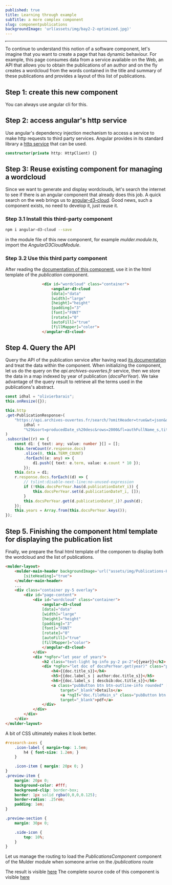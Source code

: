 ```yaml
---
published: true
title: Learning through example
subTitle: a more complex component
slug: componentpublications
backgroundImage: 'url(assets/img/bay2-2-optimized.jpg)'
---
```


<div style=" border:1px dotted black;" id="toc"></div>

To continue to understand this notion of a software component, let's imagine that you want to create a page that has dynamic behaviour. For example, this page consumes data from a service available on the Web, an API that allows you to obtain the publications of an author and on the fly creates a wordcloud from the words contained in the title and summary of these publications and provides a layout of this list of publications. 

## Step 1: create this new component

You can always use angular cli for this. 

## Step 2: access angular's http service

Use angular's dependency injection mechanism to access a service to make http requests to third party services. Angular provides in its standard library a [http service](https://angular.io/guide/http) that can be used.


```ts
constructor(private http: HttpClient) {}
```

## Step 3: Reuse existing component for managing a wordcloud

Since we want to generate and display wordclouds, let's search the internet to see if there is an angular component that already does this job. A quick search on the web brings us to [angular-d3-cloud](https://www.npmjs.com/package/angular-d3-cloud). Good news, such a component exists, no need to develop it, just reuse it. 

### Step 3.1 Install this third-party component

```bash
npm i angular-d3-cloud --save
```

in the module file of this new component, for example *mulder.module.ts*, import the *AngularD3CloudModule*. 

### Step 3.2 Use this third party component

After reading the [documentation of this component](https://github.com/maitrungduc1410/d3-cloud-angular), use it in the html template of the *publication* component. 

```html
                <div id="wordcloud" class="container">
                    <angular-d3-cloud
                    [data]="data"
                    [width]="large"
                    [height]="height"
                    [padding]="3"
                    [font]="FONT"
                    [rotate]="0"
                    [autoFill]="true"
                    [fillMapper]="color">
                </angular-d3-cloud>
```

## Step 4. Query the API

Query the API of the publication service after having read [its documentation](https://api.archives-ouvertes.fr/docs/search) and treat the data within the component. When initializing the component, let us do the query on the *api.archives-ouvertes.fr* service, then we store the data in a map indexed by year of publication (*docsPerYear*). We take advantage of the query result to retrieve all the terms used in the publications's abstract. 

```ts
const idhal = "olivierbarais";
this.onResize({});

this.http
.get<PublicationResponse>(
    "https://api.archives-ouvertes.fr/search/?omitHeader=true&wt=json&q=authIdHal_s%3A%28" +
        idhal +
        "%29&sort=producedDate_s%20desc&rows=2000&fl=authFullName_s,title_s,producedDateY_i,label_s,citationFull_s,keyword_s,producedDateY_i,linkExtUrl_s,fileMain_s,description_s,halId_id,language_s,publicationDateY_i,publicationDateY_s,uri_s"
)
.subscribe((r) => {
    const d1: { text: any; value: number }[] = [];
    this.termCount(r.response.docs)
        .slice(0, this.TERM_COUNT)
        .forEach((e: any) => {
            d1.push({ text: e.term, value: e.count * 10 });
        });
    this.data = d1;
    r.response.docs.forEach((d) => {
        // tslint:disable-next-line:no-unused-expression
        if (!this.docsPerYear.has(d.publicationDateY_i)) {
            this.docsPerYear.set(d.publicationDateY_i, []);
        }
        this.docsPerYear.get(d.publicationDateY_i)?.push(d);
    });
    this.years = Array.from(this.docsPerYear.keys());
});
```

## Step 5. Finishing the component html template for displaying the publication list

Finally, we prepare the final html template of the componen to display both the wordcloud and the list of publications.

```html
<mulder-layout>
    <mulder-main-header backgroundImage='url("assets/img/Publications-Header.jpg")' heading="Publications"
        [siteHeading]="true">
    </mulder-main-header>
    ...
    <div class="container py-5 overlay">
        <div id="page-content">
            <div id="wordcloud" class="container">
                <angular-d3-cloud
                [data]="data"
                [width]="large"
                [height]="height"
                [padding]="3"
                [font]="FONT"
                [rotate]="0"
                [autoFill]="true"
                [fillMapper]="color">
                </angular-d3-cloud>
            </div>
            <div *ngFor="let year of years">
                <h2 class="text-light bg-info py-2 px-2">{{year}}</h2>
                <div *ngFor="let doc of docsPerYear.get(year)" class="publication preview-item">
                    <h4>{{doc.title_s}}</h4>
                    <h5>{{doc.label_s | author:doc.title_s}}</h5>
                    <h6>{{doc.label_s | descbib:doc.title_s}}</h6>
                    <a class="pubButton btn btn-outline-info rounded" [href]="doc.uri_s"
                        target="_blank">Details</a>
                        <a *ngIf="doc.fileMain_s" class="pubButton btn btn-outline-info rounded" [href]="doc.fileMain_s"
                        target="_blank">pdf</a>
                </div>
            </div>
        </div>
    </div>
</mulder-layout>
```

A bit of CSS ultimately makes it look better. 

```css
#research-axes {
    .icon-label { margin-top: 1.5em;
        h4 { font-size: 1.2em; }
    }

    .icon-item { margin: 20px 0; }
}
.preview-item {
    margin: 20px 0;
    background-color: #fff;
    background-clip: border-box;
    border: 1px solid rgba(0,0,0,0.125);
    border-radius: .25rem;
    padding: 1em;
}

.preview-section {
    margin: 30px 0;

    .side-icon {
        top: 10%;
    }
}
```

Let us manage the routing to load the *PublicationsComponent* component of the Mulder module when someone arrive on the */publications* route

The result is visible [here](/publications)
The complete source code of this component is visible [here]()